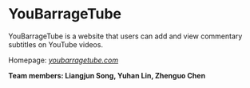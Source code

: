 # YouBarrageTube
YouBarrageTube is a website that users can add and view commentary subtitles on YouTube videos.

Homepage: [_youbarragetube.com_](http://youbarragetube.com)

**Team members: Liangjun Song, Yuhan Lin, Zhenguo Chen**


